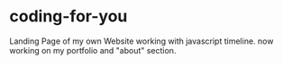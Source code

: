 # coding-for-you
Landing Page of my own Website working with javascript timeline.
now working on my portfolio and "about" section.
